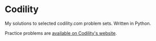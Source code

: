 # Codility

My solutions to selected codility.com problem sets. Written in Python.

Practice problems are [available on Codility's website](https://codility.com/programmers/lessons/).
